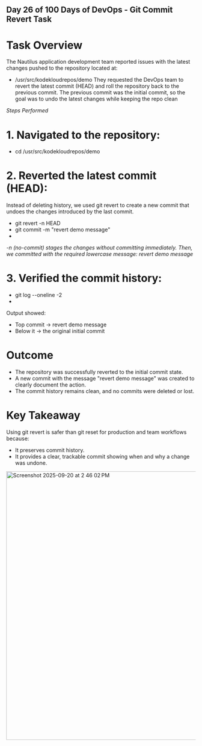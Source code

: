 ## Day 26 of 100 Days of DevOps - Git Commit Revert Task

# Task Overview
The Nautilus application development team reported issues with the latest changes pushed to the repository located at:
 - /usr/src/kodekloudrepos/demo
They requested the DevOps team to revert the latest commit (HEAD) and roll the repository back to the previous commit. The previous commit was the initial commit, so the goal was to undo the latest changes while keeping the repo clean

*Steps Performed*
# 1. Navigated to the repository:
 - cd /usr/src/kodekloudrepos/demo
   
# 2. Reverted the latest commit (HEAD):
Instead of deleting history, we used git revert to create a new commit that undoes the changes introduced by the last commit.
 - git revert -n HEAD
 - git commit -m "revert demo message"
 - 
*-n (no-commit) stages the changes without committing immediately.*
*Then, we committed with the required lowercase message: revert demo message*

# 3. Verified the commit history:
 - git log --oneline -2
 - 
Output showed:
 - Top commit → revert demo message
 - Below it → the original initial commit

# Outcome
 - The repository was successfully reverted to the initial commit state.
 - A new commit with the message "revert demo message" was created to clearly document the action.
 - The commit history remains clean, and no commits were deleted or lost.

# Key Takeaway
Using git revert is safer than git reset for production and team workflows because:
 - It preserves commit history.
 - It provides a clear, trackable commit showing when and why a change was undone.

<img width="1520" height="715" alt="Screenshot 2025-09-20 at 2 46 02 PM" src="https://github.com/user-attachments/assets/4ae7c3ae-7192-4cfd-9e42-d73694c27613" />
